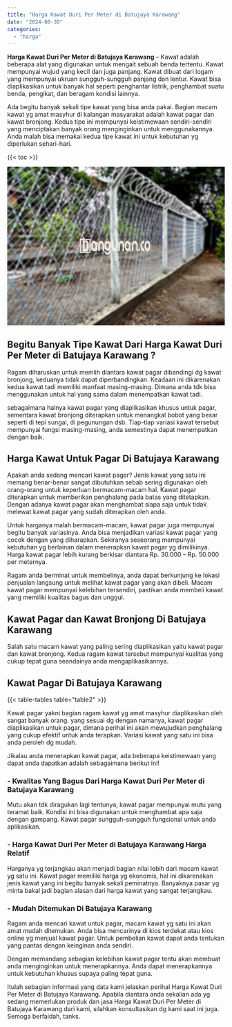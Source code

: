 ```yaml
---
title: "Harga Kawat Duri Per Meter di Batujaya Karawang"
date: "2024-08-30"
categories: 
  - "harga"
---
```


**Harga Kawat Duri Per Meter di Batujaya Karawang** – Kawat adalah beberapa alat yang digunakan untuk mengait sebuah benda tertentu. Kawat mempunyai wujud yang kecil dan juga panjang. Kawat dibuat dari logam yang mempunyai ukruan sungguh-sungguh panjang dan lentur. Kawat bisa diaplikasikan untuk banyak hal seperti penghantar listrik, penghambat suatu benda, pengikat, dan beragam kondisi lainnya.

Ada begitu banyak sekali tipe kawat yang bisa anda pakai. Bagian macam kawat yg amat masyhur di kalangan masyarakat adalah kawat pagar dan kawat bronjong. Kedua tipe ini mempunyai keistimewaan sendiri-sendiri yang menciptakan banyak orang menginginkan untuk menggunakannya. Anda malah bisa memakai kedua tipe kawat ini untuk kebutuhan yg diperlukan sehari-hari.

{{< toc >}}

![Harga Kawat Duri Per Meter di Batujaya Karawang](/images/jual-kawat-murah33.png)

## Begitu Banyak Tipe Kawat Dari Harga Kawat Duri Per Meter di Batujaya Karawang ?

Ragam diharuskan untuk memlih diantara kawat pagar dibandingi dg kawat bronjong, keduanya tidak dapat diperbandingkan. Keadaan ini dikarenakan kedua kawat tadi memiliki manfaat masing-masing. Dimana anda tdk bisa menggunakan untuk hal yang sama dalam menempatkan kawat tadi.

sebagaimana halnya kawat pagar yang diaplikasikan khusus untuk pagar, sementara kawat bronjong diterapkan untuk menangkal bobot yang besar seperti di tepi sungai, di pegunungan dsb. Tiap-tiap variasi kawat tersebut mempunyai fungsi masing-masing, anda semestinya dapat menempatkan dengan baik.

## Harga Kawat Untuk Pagar Di Batujaya Karawang

Apakah anda sedang mencari kawat pagar? Jenis kawat yang satu ini memang benar-benar sangat dibutuhkan sebab sering digunakan oleh orang-orang untuk keperluan bermacam-macam hal. Kawat pagar diterapkan untuk memberikan penghalang pada batas yang ditetapkan. Dengan adanya kawat pagar akan menghambat siapa saja untuk tidak melewat kawat pagar yang sudah diterapkan oleh anda.

Untuk harganya malah bermacam-macam, kawat pagar juga mempunyai begitu banyak variasinya. Anda bisa menjadikan variasi kawat pagar yang cocok dengan yang diharapkan. Sekiranya seseorang mempunyai kebutuhan yg berlainan dalam menerapkan kawat pagar yg dimilikinya. Harga kawat pagar lebih kurang berkisar diantara Rp. 30.000 – Rp. 50.000 per meternya.

Ragam anda berminat untuk membelinya, anda dapat berkunjung ke lokasi penjualan langsung untuk melihat kawat pagar yang akan dibeli. Macam kawat pagar mempunyai kelebihan tersendiri, pastikan anda membeli kawat yang memiliki kualitas bagus dan unggul.

## Kawat Pagar dan Kawat Bronjong Di Batujaya Karawang

Salah satu macam kawat yang paling sering diaplikasikan yaitu kawat pagar dan kawat bronjong. Kedua ragam kawat tersebut mempunyai kualitas yang cukup tepat guna seandainya anda mengaplikasikannya.

## Kawat Pagar Di Batujaya Karawang

{{< table-tables table="table2" >}}

Kawat pagar yakni bagian ragam kawat yg amat masyhur diaplikasikan oleh sangat banyak orang. yang sesuai dg dengan namanya, kawat pagar diaplikasikan untuk pagar, dimana perihal ini akan mewujudkan penghalang yang cukup efektif untuk anda terapkan. Variasi kawat yang satu ini bisa anda peroleh dg mudah.

Jikalau anda menerapkan kawat pagar, ada beberapa keistimewaan yang dapat anda dapatkan adalah sebagaimana berikut ini!

### \- Kwalitas Yang Bagus Dari Harga Kawat Duri Per Meter di Batujaya Karawang

Mutu akan tdk diragukan lagi tentunya, kawat pagar mempunyai mutu yang teramat baik. Kondisi ini bisa digunakan untuk menghambat apa saja dengan gampang. Kawat pagar sungguh-sungguh fungsional untuk anda aplikasikan.

### \- Harga Kawat Duri Per Meter di Batujaya Karawang Harga Relatif

Harganya yg terjangkau akan menjadi bagian nilai lebih dari macam kawat yg satu ini. Kawat pagar memiliki harga yg ekonomis, hal ini dikarenakan jenis kawat yang ini begitu banyak sekali peminatnya. Banyaknya pasar yg minta bakal jadi bagian alasan dari harga kawat yang sangat terjangkau.

### \- Mudah Ditemukan Di Batujaya Karawang

Ragam anda mencari kawat untuk pagar, macam kawat yg satu ini akan amat mudah ditemukan. Anda bisa mencarinya di kios terdekat atau kios online yg menjual kawat pagar. Untuk pembelian kawat dapat anda tentukan yang pantas dengan keinginan anda sendiri.

Dengan memandang sebagian kelebihan kawat pagar tentu akan membuat anda menginginkan untuk menerapkannya. Anda dapat menerapkannya untuk kebutuhan khusus supaya paling tepat guna.

Itulah sebagian informasi yang data kami jelaskan perihal Harga Kawat Duri Per Meter di Batujaya Karawang. Apabila diantara anda sekalian ada yg sedang memerlukan produk dan jasa Harga Kawat Duri Per Meter di Batujaya Karawang dari kami, silahkan konsultasikan dg kami saat ini juga. Semoga berfaidah, tanks.

